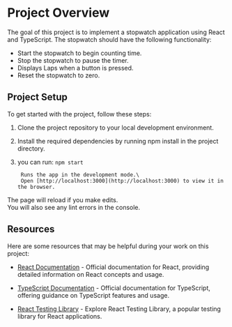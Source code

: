 # Project Overview
The goal of this project is to implement a stopwatch application using React and TypeScript. The stopwatch should have the following functionality:

- Start the stopwatch to begin counting time.
- Stop the stopwatch to pause the timer.
- Displays Laps when a button is pressed.
- Reset the stopwatch to zero.

## Project Setup
To get started with the project, follow these steps:

1. Clone the project repository to your local development environment.

2. Install the required dependencies by running npm install in the project directory.

3. you can run: `npm start`

        

        Runs the app in the development mode.\
        Open [http://localhost:3000](http://localhost:3000) to view it in the browser.

The page will reload if you make edits.\
You will also see any lint errors in the console.

## Resources
Here are some resources that may be helpful during your work on this project:

- [React Documentation](https://reactjs.org/docs/getting-started.html) - Official documentation for React, providing detailed information on React concepts and usage.

- [TypeScript Documentation](https://www.typescriptlang.org/docs/) - Official documentation for TypeScript, offering guidance on TypeScript features and usage.

- [React Testing Library](https://testing-library.com/docs/react-testing-library/intro/) - Explore React Testing Library, a popular testing library for React applications.

